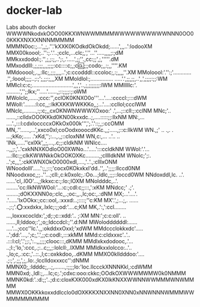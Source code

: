 # docker-lab
Labs abouth docker
WWWWNkodxkOOO00KKXWNWWMMMMWWWWWWWWWWNNN0OO00KKKXNXXXNNNMMMMM
MMMN0oc:;...',,;,.''.'kXXK0KOdkdOkOkdd;......',,,..':lodooXM
MMX00koool;..'':;.'.'..;cclc,...clc;,',''...''.....,,,,;:;dM
MMkxxdodol:;.'',;,;:;,..';:,.'.....',;;''.,cc:;;',;,'''''.dM
MMxoddlll:,;,;;;,,,;;;;:cc::::c;,;c:cl:;;;codo;,,:;,,''''.KM
MMdooool;,.,,:llc;,;;;,,,,..';c:ccodddl::ccoloc;,:;,,,,''.XM
MMoloool:'.'':;'............ .'',:loool;;;;..;:;';,;;:;,,,XM
MMoldlol:;...............   .....'.',;;,;;,..',,',;;;;:;;:WM
MMlcl:c:c;...........................',,,','..,;,;;;;;;;:lWM
MMlllllc:'.  .........','';;lkx;''.....'......,;::;;;;:;:oWM
MWolclc,......;ccc:'',cclOK0KNXO0o'''....'....:ccccl:;:::dWM
MWoll:'.......:l:cc,,;:lkKXKKWWKKKo,,;...'....:ccllol;ccclWM
MNclc,........,:;:c;,,cxOKNWNWWWXOxoo:' .',...;::cll:;:cclNM
MNc;'.. ......,::clldxOO0KKkd0KN00kxxdc..;,....:::::;;:llxNM
MN:,... ....'.,:::l:cdxloccccxOKkOx000k''',';.'.'::;,;:ccOMM
MN,.''......,...',xxco0xl;coOodxooocdKKc.,,;.....,;::c:llkWM
WN.,;' ..  .,.    . ...;kKo;.....  .'xKd,'';:...,.,;::cloxNM
WN,c:,... ..'..  ..    'lNk,.....''cxlXk',,;,...,.c;;:cldkNM
WNlcc....  ..,,;:,'..'cxkNNXKOdloO00XWNo...'.....':::ccldkNM
WWol:'.'... ...:llc:;;clkKWWNkkOkOOKOXKc.........,;clllldkNM
WNolc;';:.  ..';c,,,',:ckKWNXOkO0000xdl,....,'..'.,:clllxONM
WNoodolll'.....':;,;::;'cocx0KOkxkxl'dd..'',..';;;;:llccd0NM
NNoodxxoc,;;..''...;cll:,c:k0xolc;.:Oo...;ldlc,;;;::loccd0WM
NNdoxddl,lc.  ..'.    ......'cl,.l0O'...,;lkkxc:c:;:lo:;lOXM
MNoldddc,..'. ........'cc:llkNWW0ol:'...:c:;cdl:c;;:::,':xKM
MNdcc;'  .;'. ........;dOKXXNN0o;:clc,,.;oc:,,.,lc;oc:,.:dNM
MX;...'....'. .'......'lxOOkx:;cc::ool,.:xxxd:..;::::;''c:KM
MX'.',;...;,. ...... ..;:;'.:o::xxdxkx,.lxlc;:;;od:'....c;KM
MK,.':,':ccl........  ...,loxxxcocldx:',;d;:;c::xdd:'.. ;:XM
MN:';c:c:oll'. ..    ......,ll;lddoo;:',;o;;ldccdcl:;''.d:NM
MWoloddddddl:......   ....'...;ccc''lc.'.,,:okddxxOxxl;'xdWM
MMdccclokkxdc'.....  ..';dd:'...,.';c;,'.',;;c:codl:,:::xkMM
MMd:c:cldxxxc'..'..  .:::l:cl;'.';;:,':..,,;;;;clooc:::,dKMM
MMdlxkxdodooc,.'... ..;l:;'lo,':ccc,.;:..c;;,;:lolcll:,.lXMM
MMldkxxlolcco:..'..  .,lo;c,.:cc:,'..::.,l;c::oxkkdoo,..dKMM
MMXO0klldddoo:'....  .;:;',.;;,',;,.lo:.;lcclldoxxxcc'':dNMM
MMNX0;,:ldddc;,..;,.......,:;;;;lo:'loc.llccckXNNNKkl,:cdWMM
MMN0xd;.,ldl:;,...lc;c;.';cdxc:ooo:ckkc;OOdkOXWWWMWMW0k0NMMM
MMNK0kd:'.:d:;;'..;d:c:cloxKXK000xdKX0lkKNXXWWNNWWMMMWNWMMMM
MMWX0OKKkkoxxddlcclo0dOXKKKXNXXNN0XNN0xNNWNNNWMMMWWMMMMMMMMM
